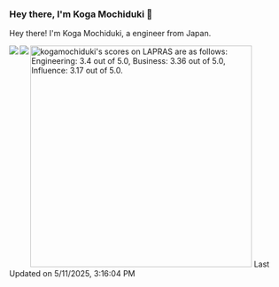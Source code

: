 ### Hey there, I'm Koga Mochiduki 👋

Hey there! I'm Koga Mochiduki, a engineer from Japan.

<a href="https://github.com/anuraghazra/github-readme-stats">
  <img align="left" src="https://github-readme-stats.vercel.app/api?username=KogaMochiduki&count_private=true&show_icons=true" />
</a>
<a href="https://github.com/anuraghazra/github-readme-stats">
  <img align="left" src="https://github-readme-stats.vercel.app/api/top-langs/?username=KogaMochiduki" />
</a>

<!--START_SECTION:lapras-card-->
<p ><a href="https://lapras.com/public/kogamochiduki" target="_blank" rel="noopener noreferrer"><img alt="kogamochiduki's scores on LAPRAS are as follows: Engineering: 3.4 out of 5.0, Business: 3.36 out of 5.0, Influence: 3.17 out of 5.0." src="https://lapras-card-generator.vercel.app/api/svg?e=3.4&b=3.36&i=3.17&b1=%23020E27&b2=%230E5593&i1=%23030E21&i2=%231688BF&l=en" width="400" ></a>  
Last Updated on 5/11/2025, 3:16:04 PM</p>
<!--END_SECTION:lapras-card-->
